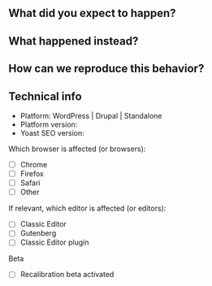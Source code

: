 ## What did you expect to happen?

## What happened instead?

## How can we reproduce this behavior?


## Technical info

* Platform: WordPress | Drupal | Standalone
* Platform version:
* Yoast SEO version:

<!-- You can check these boxes once you've created the issue. -->
Which browser is affected (or browsers): 
- [ ] Chrome
- [ ] Firefox
- [ ] Safari
- [ ] Other <!-- please specify -->
<!-- You can check these boxes once you've created the issue.
- If you are using Gutenberg or the Classic Editor plugin, please make sure you have updated to the latest version.
 -->

If relevant, which editor is affected (or editors): 
- [ ] Classic Editor
- [ ] Gutenberg
- [ ] Classic Editor plugin

Beta
- [ ] Recalibration beta activated

